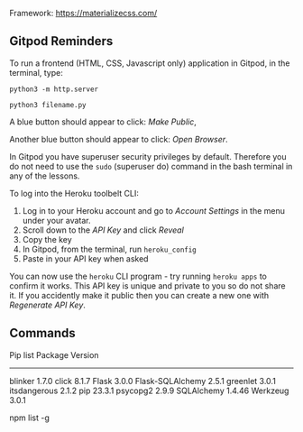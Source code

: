 
Framework:
https://materializecss.com/

## Gitpod Reminders

To run a frontend (HTML, CSS, Javascript only) application in Gitpod, in the terminal, type:

`python3 -m http.server`

 `python3 filename.py`

A blue button should appear to click: _Make Public_,

Another blue button should appear to click: _Open Browser_.

In Gitpod you have superuser security privileges by default. Therefore you do not need to use the `sudo` (superuser do) command in the bash terminal in any of the lessons.

To log into the Heroku toolbelt CLI:

1. Log in to your Heroku account and go to *Account Settings* in the menu under your avatar.
2. Scroll down to the *API Key* and click *Reveal*
3. Copy the key
4. In Gitpod, from the terminal, run `heroku_config`
5. Paste in your API key when asked

You can now use the `heroku` CLI program - try running `heroku apps` to confirm it works. This API key is unique and private to you so do not share it. If you accidently make it public then you can create a new one with _Regenerate API Key_.

## Commands
Pip list 
Package          Version
---------------- -------
blinker          1.7.0
click            8.1.7
Flask            3.0.0
Flask-SQLAlchemy 2.5.1
greenlet         3.0.1
itsdangerous     2.1.2
pip              23.3.1
psycopg2         2.9.9
SQLAlchemy       1.4.46
Werkzeug         3.0.1

npm list -g